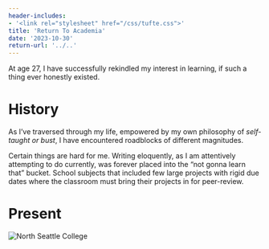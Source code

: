 ```yaml
---
header-includes:
- '<link rel="stylesheet" href="/css/tufte.css">'
title: 'Return To Academia'
date: '2023-10-30'
return-url: '../..'
---
```


At age 27, I have successfully rekindled my interest in learning, if such a
thing ever honestly existed. 

# History

As I’ve traversed through my life, empowered by my own philosophy of
*self-taught or bust*, I have encountered roadblocks of different magnitudes.

Certain things are hard for me. Writing eloquently, as I am attentively
attempting to do currently, was forever placed into the “not gonna learn that”
bucket. School subjects that included few large projects with rigid due dates
where the classroom must bring their projects in for peer-review. 

# Present
![North Seattle College](/img/north_seattle_college.jpeg)

